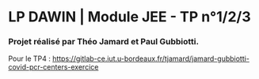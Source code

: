 # LP DAWIN | Module JEE - TP n°1/2/3

### Projet réalisé par Théo Jamard et Paul Gubbiotti.

Pour le TP4 : https://gitlab-ce.iut.u-bordeaux.fr/tjamard/jamard-gubbiotti-covid-pcr-centers-exercice
